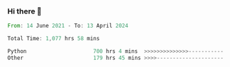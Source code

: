 ### Hi there 👋

<!--START_SECTION:waka-->

```rust
From: 14 June 2021 - To: 13 April 2024

Total Time: 1,077 hrs 58 mins

Python                     700 hrs 4 mins  >>>>>>>>>>>>>>-----------   55.66 %
Other                      179 hrs 45 mins >>>>---------------------   14.29 %
```

<!--END_SECTION:waka-->
<!--
**anblackter/anblackter** is a ✨ _special_ ✨ repository because its `README.md` (this file) appears on your GitHub profile.

Here are some ideas to get you started:

- 🔭 I’m currently working on ...
- 🌱 I’m currently learning ...
- 👯 I’m looking to collaborate on ...
- 🤔 I’m looking for help with ...
- 💬 Ask me about ...
- 📫 How to reach me: ...
- 😄 Pronouns: ...
- ⚡ Fun fact: ...
-->
